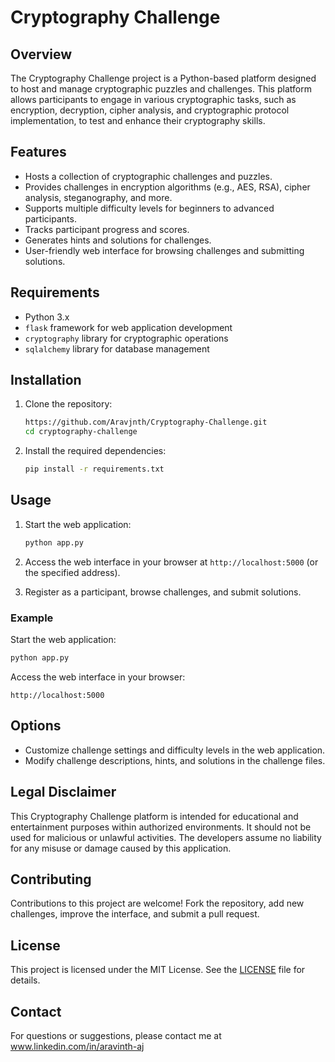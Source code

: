 # Cryptography Challenge

## Overview

The Cryptography Challenge project is a Python-based platform designed to host and manage cryptographic puzzles and challenges. This platform allows participants to engage in various cryptographic tasks, such as encryption, decryption, cipher analysis, and cryptographic protocol implementation, to test and enhance their cryptography skills.

## Features

- Hosts a collection of cryptographic challenges and puzzles.
- Provides challenges in encryption algorithms (e.g., AES, RSA), cipher analysis, steganography, and more.
- Supports multiple difficulty levels for beginners to advanced participants.
- Tracks participant progress and scores.
- Generates hints and solutions for challenges.
- User-friendly web interface for browsing challenges and submitting solutions.

## Requirements

- Python 3.x
- `flask` framework for web application development
- `cryptography` library for cryptographic operations
- `sqlalchemy` library for database management

## Installation

1. Clone the repository:
    ```bash
    https://github.com/Aravjnth/Cryptography-Challenge.git
    cd cryptography-challenge
    ```

2. Install the required dependencies:
    ```bash
    pip install -r requirements.txt
    ```

## Usage

1. Start the web application:
    ```bash
    python app.py
    ```

2. Access the web interface in your browser at `http://localhost:5000` (or the specified address).

3. Register as a participant, browse challenges, and submit solutions.

### Example

Start the web application:
```bash
python app.py
```

Access the web interface in your browser:
```
http://localhost:5000
```

## Options

- Customize challenge settings and difficulty levels in the web application.
- Modify challenge descriptions, hints, and solutions in the challenge files.

## Legal Disclaimer

This Cryptography Challenge platform is intended for educational and entertainment purposes within authorized environments. It should not be used for malicious or unlawful activities. The developers assume no liability for any misuse or damage caused by this application.

## Contributing

Contributions to this project are welcome! Fork the repository, add new challenges, improve the interface, and submit a pull request.

## License

This project is licensed under the MIT License. See the [LICENSE](LICENSE) file for details.

## Contact

For questions or suggestions, please contact me at www.linkedin.com/in/aravinth-aj
